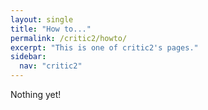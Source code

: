 ```yaml
---
layout: single
title: "How to..."
permalink: /critic2/howto/
excerpt: "This is one of critic2's pages."
sidebar:
  nav: "critic2"
---
```


Nothing yet!
